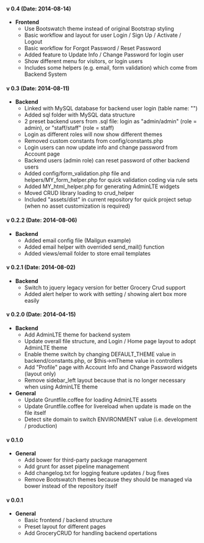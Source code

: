 
#### v 0.4 (Date: 2014-08-14)

- **Frontend**
	- Use Bootswatch theme instead of original Bootstrap styling
	- Basic workflow and layout for user Login / Sign Up / Activate / Logout
	- Basic workflow for Forgot Password / Reset Password
	- Added feature to Update Info / Change Password for login user
	- Show different menu for visitors, or login users
	- Includes some helpers (e.g. email, form validation) which come from Backend System

#### v 0.3 (Date: 2014-08-11)
- **Backend**
	- Linked with MySQL database for backend user login (table name: "")
	- Added sql folder with MySQL data structure
	- 2 preset backend users from .sql file: login as "admin/admin" (role = admin), or "staff/staff" (role = staff)
	- Login as different roles will now show different themes
	- Removed custom constants from config/constants.php
	- Login users can now update info and change password from Account page
	- Backend users (admin role) can reset password of other backend users
	- Added config/form_validation.php file and helpers/MY_form_helper.php for quick validation coding via rule sets
	- Added MY_html_helper.php for generating AdminLTE widgets
	- Moved CRUD library loading to crud_helper
	- Included "assets/dist" in current repository for quick project setup (when no asset customization is required)

#### v 0.2.2 (Date: 2014-08-06)
- **Backend**
	- Added email config file (Mailgun example)
	- Added email helper with overrided send_mail() function
	- Added views/email folder to store email templates

#### v 0.2.1 (Date: 2014-08-02)
- **Backend**
	- Switch to jquery legacy version for better Grocery Crud support
	- Added alert helper to work with setting / showing alert box more easily

#### v 0.2.0 (Date: 2014-04-15)
- **Backend**
	- Add AdminLTE theme for backend system
	- Update overall file structure, and Login / Home page layout to adopt AdminLTE theme
	- Enable theme switch by changing DEFAULT_THEME value in backend/constants.php, or $this->mTheme value in controllers
	- Add "Profile" page with Account Info and Change Password widgets (layout only)
	- Remove sidebar_left layout because that is no longer necessary when using AdminLTE theme
- **General**
	- Update Gruntfile.coffee for loading AdminLTE assets
	- Update Gruntfile.coffee for livereload when update is made on the file itself
	- Detect site domain to switch ENVIRONMENT value (i.e. development / production)

#### v 0.1.0
- **General**
	- Add bower for third-party package management
	- Add grunt for asset pipeline management
	- Add changelog.txt for logging feature updates / bug fixes
	- Remove Bootswatch themes because they should be managed via bower instead of the repository itself

#### v 0.0.1
- **General**
	- Basic frontend / backend structure
	- Preset layout for different pages
	- Add GroceryCRUD for handling backend opertations